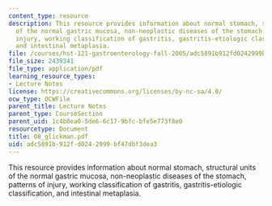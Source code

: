 ```yaml
---
content_type: resource
description: This resource provides information about normal stomach, structural units
  of the normal gastric mucosa, non-neoplastic diseases of the stomach, patterns of
  injury, working classification of gastritis, gastritis-etiologic classification,
  and intestinal metaplasia.
file: /courses/hst-121-gastroenterology-fall-2005/adc5891b912fd0242999bf47dbf3dea3_08_glickman.pdf
file_size: 2439341
file_type: application/pdf
learning_resource_types:
- Lecture Notes
license: https://creativecommons.org/licenses/by-nc-sa/4.0/
ocw_type: OCWFile
parent_title: Lecture Notes
parent_type: CourseSection
parent_uid: 1c4b8ea0-5de6-6c17-9bfc-bfe5e773f8e0
resourcetype: Document
title: 08_glickman.pdf
uid: adc5891b-912f-d024-2999-bf47dbf3dea3
---
```

This resource provides information about normal stomach, structural units of the normal gastric mucosa, non-neoplastic diseases of the stomach, patterns of injury, working classification of gastritis, gastritis-etiologic classification, and intestinal metaplasia.